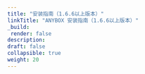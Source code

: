 ```yaml
---
title: "安装指南（1.6.6以上版本）"
linkTitle: "ANYBOX 安装指南（1.6.6以上版本）"
_build:
 render: false 
description:
draft: false
collapsible: true
weight: 20
---
```

